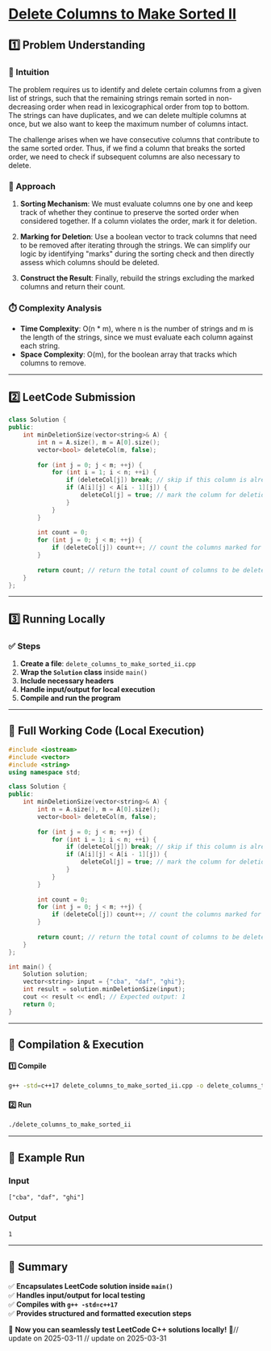 # **[Delete Columns to Make Sorted II](https://leetcode.com/problems/delete-columns-to-make-sorted-ii/description/)**  

## **1️⃣ Problem Understanding**  
### **📌 Intuition**  
The problem requires us to identify and delete certain columns from a given list of strings, such that the remaining strings remain sorted in non-decreasing order when read in lexicographical order from top to bottom. The strings can have duplicates, and we can delete multiple columns at once, but we also want to keep the maximum number of columns intact. 

The challenge arises when we have consecutive columns that contribute to the same sorted order. Thus, if we find a column that breaks the sorted order, we need to check if subsequent columns are also necessary to delete.

### **🚀 Approach**  
1. **Sorting Mechanism**: We must evaluate columns one by one and keep track of whether they continue to preserve the sorted order when considered together. If a column violates the order, mark it for deletion.
  
2. **Marking for Deletion**: Use a boolean vector to track columns that need to be removed after iterating through the strings. We can simplify our logic by identifying "marks" during the sorting check and then directly assess which columns should be deleted.

3. **Construct the Result**: Finally, rebuild the strings excluding the marked columns and return their count. 

### **⏱️ Complexity Analysis**  
- **Time Complexity**: O(n * m), where n is the number of strings and m is the length of the strings, since we must evaluate each column against each string.
- **Space Complexity**: O(m), for the boolean array that tracks which columns to remove.

---  

## **2️⃣ LeetCode Submission**  
```cpp
class Solution {
public:
    int minDeletionSize(vector<string>& A) {
        int n = A.size(), m = A[0].size();
        vector<bool> deleteCol(m, false);
        
        for (int j = 0; j < m; ++j) {
            for (int i = 1; i < n; ++i) {
                if (deleteCol[j]) break; // skip if this column is already marked for deletion
                if (A[i][j] < A[i - 1][j]) {
                    deleteCol[j] = true; // mark the column for deletion if the order is violated
                }
            }
        }
        
        int count = 0;
        for (int j = 0; j < m; ++j) {
            if (deleteCol[j]) count++; // count the columns marked for deletion
        }
        
        return count; // return the total count of columns to be deleted
    }
};  
```  

---  

## **3️⃣ Running Locally**  
### **✅ Steps**  
1. **Create a file**: `delete_columns_to_make_sorted_ii.cpp`  
2. **Wrap the `Solution` class** inside `main()`  
3. **Include necessary headers**  
4. **Handle input/output for local execution**  
5. **Compile and run the program**  

---  

## **📝 Full Working Code (Local Execution)**  
```cpp
#include <iostream>
#include <vector>
#include <string>
using namespace std;

class Solution {
public:
    int minDeletionSize(vector<string>& A) {
        int n = A.size(), m = A[0].size();
        vector<bool> deleteCol(m, false);
        
        for (int j = 0; j < m; ++j) {
            for (int i = 1; i < n; ++i) {
                if (deleteCol[j]) break; // skip if this column is already marked for deletion
                if (A[i][j] < A[i - 1][j]) {
                    deleteCol[j] = true; // mark the column for deletion if the order is violated
                }
            }
        }
        
        int count = 0;
        for (int j = 0; j < m; ++j) {
            if (deleteCol[j]) count++; // count the columns marked for deletion
        }
        
        return count; // return the total count of columns to be deleted
    }
};

int main() {
    Solution solution;
    vector<string> input = {"cba", "daf", "ghi"};
    int result = solution.minDeletionSize(input);
    cout << result << endl; // Expected output: 1
    return 0;
}
```  

---  

## **🔧 Compilation & Execution**  
#### **1️⃣ Compile**  
```bash
g++ -std=c++17 delete_columns_to_make_sorted_ii.cpp -o delete_columns_to_make_sorted_ii
```  

#### **2️⃣ Run**  
```bash
./delete_columns_to_make_sorted_ii
```  

---  

## **🎯 Example Run**  
### **Input**  
```
["cba", "daf", "ghi"]
```  
### **Output**  
```
1
```  

---  

## **📌 Summary**  
✅ **Encapsulates LeetCode solution inside `main()`**  
✅ **Handles input/output for local testing**  
✅ **Compiles with `g++ -std=c++17`**  
✅ **Provides structured and formatted execution steps**  

🚀 **Now you can seamlessly test LeetCode C++ solutions locally!** 🚀// update on 2025-03-11
// update on 2025-03-31
